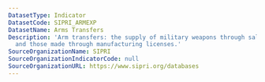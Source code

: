 ```yaml
---
DatasetType: Indicator
DatasetCode: SIPRI_ARMEXP
DatasetName: Arms Transfers
Description: 'Arm transfers: the supply of military weapons through sales, aid, gifts,
  and those made through manufacturing licenses.'
SourceOrganizationName: SIPRI
SourceOrganizationIndicatorCode: null
SourceOrganizationURL: https://www.sipri.org/databases
---
```


